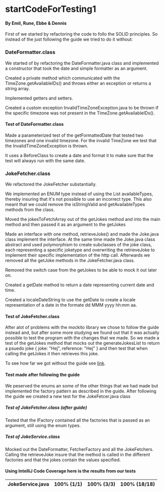 # startCodeForTesting1
#### By Emil, Rune, Ebbe & Dennis

First of we started by refactoring the code to follo the SOLID principles. So instead of the just following the guide we
tried to do it without:

### DateFormatter.class
We started of by refactoring the DateFormatter.java class and implemented a constructor that took the date and simple
formatter as an argument.

Created a private method which communicated with the TimeZone.getAvailableIDs() and throws either an exception or returns a
string array.

Implemented getters and setters.

Created a custom exception InvalidTimeZoneException.java to be thrown if the specific timezone was not present in the TimeZone.getAvailableIDs(). 

#### Test of DateFormatter.class
Made a parameterized test of the getFormattedDate that tested two timezones and one invalid timezone. For the invalid
TimeZone we test that the InvalidTimeZoneException is thrown.

It uses a BeforeClass to create a date and format it to make sure that the test will always run with the same date.

### JokeFetcher.class
We refactored the JokeFetcher substantially. 

We implemented an ENUM type instead of using the List<String> availableTypes, thereby insuring that it's not possible
to use an incorrect type. This also meant that we could remove the isStringValid and getAvailableTypes methods from the class.

Moved the jokesToFetchArray out of the getJokes method and into the main method and then passed it as an argument to the getJokes

Made an interface with one method, retrieveJoke() and made the Joke.java class implement the interface. At the same time
made the Joke.java class abstract and used polymorphism to create subclasses of the joke class, each representing a specific
joketype and overwriting the retrieveJoke to implement their specific implementation of the http call. Afterwards we removed
all the getJoke methods in the JokeFetcher.java class.

Removed the switch case from the getJokes to be able to mock it out later on.

Created a getDate method to return a date representing current date and time.

Created a localeDateString to use the getDate to create a locale representation of a date in the formate dd MMM yyyy hh:mm aa.

#### Test of JokeFetcher.class
After alot of problems with the mockito library we chose to follow the guide instead and, but after some more studying we
found out that it was actually possible to test the program with the changes that we made. So we made a test of the
getJokes method that mocks out the generateJokesList to return a psuedo joke { joke: "Hej", reference: "Hej" } and then
test that when calling the getJokes it then retrieves this joke.

To see how far we got without the guide see [link](https://github.com/tjaydk/TestMockHandIn).

#### Test made after following the guide
We peserved the enums an some of the other things that we had made but implemented the factory pattern as described in the
guide.
After following the guide we created a new test for the JokeFetcer.java class

##### Test of JokeFetcher.class (after guide)
Tested that the IFactory contained all the factories that is passed as an argument, still using the enum types.

##### Test of JokeService.class
Mocked out the DateFormatter, FetcherFactory and all the JokeFetchers. Calling the retrieveJoke insure that the method is
called in the different factories and that the jokes contain the values specified.


#### Using IntelliJ Code Coverage here is the results from our tests

| JokeService.java | 100% (1/1) | 100% (3/3) | 100% (18/18) |
|------------------|------------|------------|--------------|

